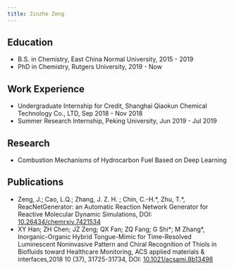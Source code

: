 ```yaml
---
title: Jinzhe Zeng
---
```

## Education

* B.S. in Chemistry, East China Normal University, 2015 - 2019
* PhD in Chemistry, Rutgers University, 2019 - Now

## Work Experience

* Undergraduate Internship for Credit, Shanghai Qiaokun Chemical Technology Co., LTD, Sep 2018 - Nov 2018
* Summer Research Internship, Peking University, Jun 2019 - Jul 2019

## Research

* Combustion Mechanisms of Hydrocarbon Fuel Based on Deep Learning

## Publications

* Zeng, J.; Cao, L.Q.; Zhang, J. Z. H. ; Chin, C.-H.\*, Zhu, T.\*, ReacNetGenerator: an Automatic Reaction Network Generator for Reactive Molecular Dynamic Simulations, DOI: [10.26434/chemrxiv.7421534](https://doi.org/10.26434/chemrxiv.7421534)
* XY Han; ZH Chen; JZ Zeng; QX Fan; ZQ Fang; G Shi\*; M Zhang\*, Inorganic-Organic Hybrid Tongue-Mimic for Time-Resolved Luminescent Noninvasive Pattern and Chiral Recognition of Thiols in Biofluids toward Healthcare Monitoring, ACS applied materials & interfaces,2018 10 (37), 31725-31734, DOI: [10.1021/acsami.8b13498](https://doi.org/10.1021/acsami.8b13498)
